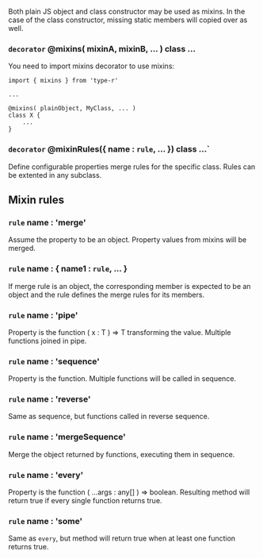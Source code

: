 Both plain JS object and class constructor may be used as mixins. In the case of the class constructor, missing static members will copied over as well.

### `decorator` @mixins( mixinA, mixinB, ... ) class ...

You need to import mixins decorator to use mixins:

    import { mixins } from 'type-r'

    ...

    @mixins( plainObject, MyClass, ... )
    class X {
        ...
    }

### `decorator` @mixinRules({ name : `rule`, ... }) class ...`

Define configurable properties merge rules for the specific class. Rules can be extented in any subclass.

## Mixin rules

### `rule` name : 'merge'

Assume the property to be an object. Property values from mixins will be merged.

### `rule` name : { name1 : `rule`, ... }

If merge rule is an object, the corresponding member is expected to be an object and the rule defines the merge rules for its members.

### `rule` name : 'pipe'

Property is the function ( x : T ) => T transforming the value. Multiple functions joined in pipe.

### `rule` name : 'sequence'

Property is the function. Multiple functions will be called in sequence.

### `rule` name : 'reverse'
Same as sequence, but functions called in reverse sequence.

### `rule` name : 'mergeSequence'
Merge the object returned by functions, executing them in sequence.

### `rule` name : 'every'
Property is the function ( ...args : any[] ) => boolean. Resulting method will return true if every single function returns true.

### `rule` name : 'some'
Same as `every`, but method will return true when at least one function returns true.
